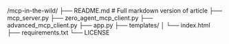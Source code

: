 /mcp-in-the-wild/
├── README.md               # Full markdown version of article
├── mcp_server.py
├── zero_agent_mcp_client.py
├── advanced_mcp_client.py
├── app.py
├── templates/
│   └── index.html
├── requirements.txt
└── LICENSE
